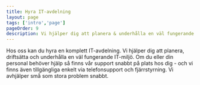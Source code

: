 ```yaml
---
title: Hyra IT-avdelning
layout: page
tags: ['intro','page']
pageOrder: 9
description: Vi hjälper dig att planera & underhålla en väl fungerande IT-miljö.
---
```


Hos oss kan du hyra en komplett IT-avdelning. Vi hjälper dig att planera, driftsätta och underhålla en väl fungerande IT-miljö. Om du eller din personal behöver hjälp så finns vår support snabbt på plats hos dig - och vi finns även tillgängliga enkelt via telefonsupport och fjärrstyrning. Vi avhjälper små som stora problem snabbt. 



